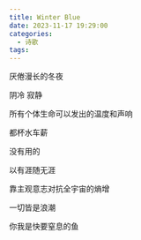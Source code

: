 ```yaml
---
title: Winter Blue
date: 2023-11-17 19:29:00
categories:
  - 诗歌
tags:
---
```

厌倦漫长的冬夜

阴冷 寂静

所有个体生命可以发出的温度和声响

都杯水车薪


没有用的

以有涯随无涯

靠主观意志对抗全宇宙的熵增


一切皆是浪潮

你我是快要窒息的鱼